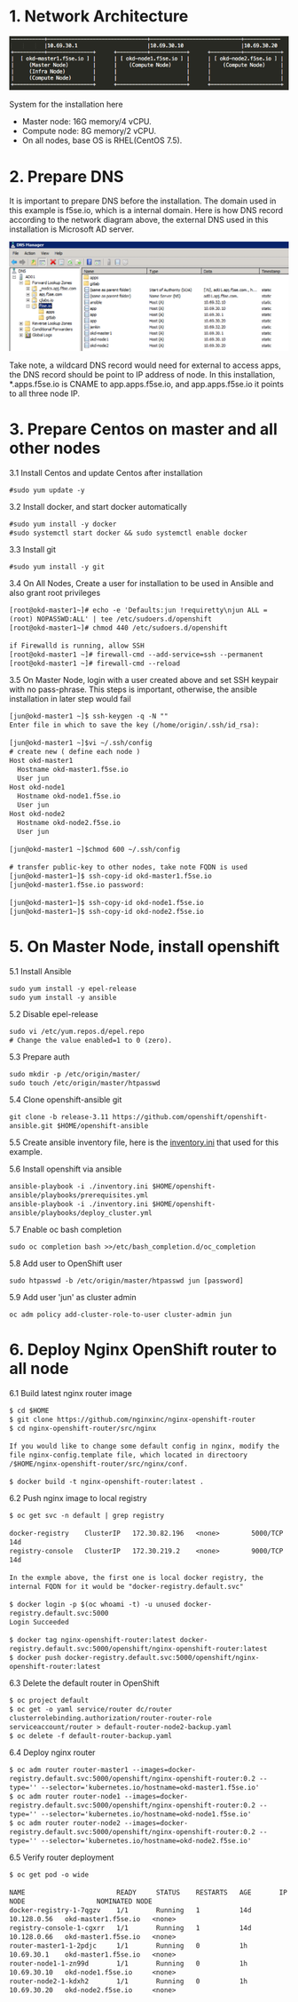 # 1. Network Architecture

  ![](https://github.com/cjunwchen/installokd311/blob/master/images/network_diagram.png)
  
  System for the installation here
  * Master node: 16G memory/4 vCPU.
  * Compute node: 8G memory/2 vCPU.
  * On all nodes, base OS is RHEL(CentOS 7.5).

# 2. Prepare DNS

It is important to prepare DNS before the installation. The domain used in this example is f5se.io, which is a internal   domain. Here is how DNS record according to the network diagram above, the external DNS used in this installation is Microsoft AD server. 

![](https://github.com/cjunwchen/installokd311/blob/master/images/dnsad.png)

Take note, a wildcard DNS record would need for external to access apps, the DNS record should be point to IP address of node. In this installation, \*.apps.f5se.io is CNAME to app.apps.f5se.io, and app.apps.f5se.io it points to all three node IP.  

# 3. Prepare Centos on master and all other nodes

3.1	Install Centos and update Centos after installation

	#sudo yum update -y
  
3.2	Install docker, and start docker automatically

	#sudo yum install -y docker
	#sudo systemctl start docker && sudo systemctl enable docker

3.3	Install git

	#sudo yum install -y git

3.4	On All Nodes, Create a user for installation to be used in Ansible and also grant root privileges

	[root@okd-master1~]# echo -e 'Defaults:jun !requiretty\njun ALL = (root) NOPASSWD:ALL' | tee /etc/sudoers.d/openshift 
	[root@okd-master1~]# chmod 440 /etc/sudoers.d/openshift 

	if Firewalld is running, allow SSH
	[root@okd-master1 ~]# firewall-cmd --add-service=ssh --permanent 
	[root@okd-master1 ~]# firewall-cmd --reload 
	
3.5	On Master Node, login with a user created above and set SSH keypair with no pass-phrase. This steps is important, otherwise, the ansible installation in later step would fail

	[jun@okd-master1 ~]$ ssh-keygen -q -N "" 
	Enter file in which to save the key (/home/origin/.ssh/id_rsa):

	[jun@okd-master1 ~]$vi ~/.ssh/config
	# create new ( define each node )
	Host okd-master1
	  Hostname okd-master1.f5se.io
	  User jun
	Host okd-node1
	  Hostname okd-node1.f5se.io
	  User jun
	Host okd-node2
	  Hostname okd-node2.f5se.io
	  User jun
	  
	[jun@okd-master1 ~]$chmod 600 ~/.ssh/config
	
	# transfer public-key to other nodes, take note FQDN is used
	[jun@okd-master1~]$ ssh-copy-id okd-master1.f5se.io 
	[jun@okd-master1.f5se.io password: 

	[jun@okd-master1~]$ ssh-copy-id okd-node1.f5se.io 
	[jun@okd-master1~]$ ssh-copy-id okd-node2.f5se.io 

# 5. On Master Node, install openshift

5.1	Install Ansible

	sudo yum install -y epel-release
	sudo yum install -y ansible

5.2	Disable epel-release
	
	sudo vi /etc/yum.repos.d/epel.repo
	# Change the value enabled=1 to 0 (zero).

5.3	Prepare auth
	
	sudo mkdir -p /etc/origin/master/
	sudo touch /etc/origin/master/htpasswd

5.4	Clone openshift-ansible git 
	
	git clone -b release-3.11 https://github.com/openshift/openshift-ansible.git $HOME/openshift-ansible
	
5.5	Create ansible inventory file, here is the [inventory.ini](https://github.com/cjunwchen/installokd311/blob/master/inventory.ini) that used for this example.
	
5.6	Install openshift via ansible

	ansible-playbook -i ./inventory.ini $HOME/openshift-ansible/playbooks/prerequisites.yml
	ansible-playbook -i ./inventory.ini $HOME/openshift-ansible/playbooks/deploy_cluster.yml

5.7	Enable oc bash completion 

	sudo oc completion bash >>/etc/bash_completion.d/oc_completion

5.8	Add user to OpenShift user

	sudo htpasswd -b /etc/origin/master/htpasswd jun [password]

5.9	Add user 'jun' as cluster admin

	oc adm policy add-cluster-role-to-user cluster-admin jun
	
# 6. Deploy Nginx OpenShift router to all node

6.1 Build latest nginx router image

	$ cd $HOME
	$ git clone https://github.com/nginxinc/nginx-openshift-router
	$ cd nginx-openshift-router/src/nginx
	
	If you would like to change some default config in nginx, modify the file nginx-config.template file, which located in directoory
	/$HOME/nginx-openshift-router/src/nginx/conf.
	
	$ docker build -t nginx-openshift-router:latest .
 
6.2 Push nginx image to local registry

	$ oc get svc -n default | grep registry
	
	docker-registry    ClusterIP   172.30.82.196   <none>        5000/TCP                  14d
	registry-console   ClusterIP   172.30.219.2    <none>        9000/TCP                  14d
	
	In the exmple above, the first one is local docker registry, the internal FQDN for it would be "docker-registry.default.svc"
	
	$ docker login -p $(oc whoami -t) -u unused docker-registry.default.svc:5000
	Login Succeeded
	
	$ docker tag nginx-openshift-router:latest docker-registry.default.svc:5000/openshift/nginx-openshift-router:latest
	$ docker push docker-registry.default.svc:5000/openshift/nginx-openshift-router:latest

6.3 Delete the default router in OpenShift

	$ oc project default
	$ oc get -o yaml service/router dc/router clusterrolebinding.authorization/router-router-role serviceaccount/router > default-router-node2-backup.yaml
	$ oc delete -f default-router-backup.yaml

6.4 Deploy nginx router

	$ oc adm router router-master1 --images=docker-registry.default.svc:5000/openshift/nginx-openshift-router:0.2 --type='' --selector='kubernetes.io/hostname=okd-master1.f5se.io'
	$ oc adm router router-node1 --images=docker-registry.default.svc:5000/openshift/nginx-openshift-router:0.2 --type='' --selector='kubernetes.io/hostname=okd-node1.f5se.io'
	$ oc adm router router-node2 --images=docker-registry.default.svc:5000/openshift/nginx-openshift-router:0.2 --type='' --selector='kubernetes.io/hostname=okd-node2.f5se.io'
	
6.5 Verify router deployment

	$ oc get pod -o wide
	
	NAME                       READY     STATUS    RESTARTS   AGE       IP            NODE                  NOMINATED NODE
	docker-registry-1-7qgzv    1/1       Running   1          14d       10.128.0.56   okd-master1.f5se.io   <none>
	registry-console-1-cgxrr   1/1       Running   1          14d       10.128.0.66   okd-master1.f5se.io   <none>
	router-master1-1-2pdjc     1/1       Running   0          1h        10.69.30.1    okd-master1.f5se.io   <none>
	router-node1-1-zn99d       1/1       Running   0          1h        10.69.30.10   okd-node1.f5se.io     <none>
	router-node2-1-kdxh2       1/1       Running   0          1h        10.69.30.20   okd-node2.f5se.io     <none>


	
	
	
 





  


